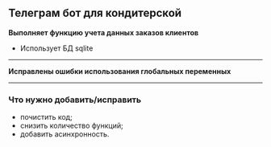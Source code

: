 ## Телеграм бот для кондитерской

**Выполняет функцию учета данных заказов клиентов**
* Использует БД sqlite
****
**Исправлены ошибки использования глобальных переменных**
****
### Что нужно добавить/исправить
* почистить код;
* снизить количество функций;
* добавить асинхронность.